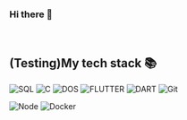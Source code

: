 ### Hi there 👋

<!--
**mike-bskim/mike-bskim** is a ✨ _special_ ✨ repository because its `README.md` (this file) appears on your GitHub profile.

Here are some ideas to get you started:

- 🔭 I’m currently working on ...
- 🌱 I’m currently learning ...
- 👯 I’m looking to collaborate on ...
- 🤔 I’m looking for help with ...
- 💬 Ask me about ...
- 📫 How to reach me: ...
- 😄 Pronouns: ...
- ⚡ Fun fact: ...
-->

<br />
<h2> (Testing)My tech stack 📚 </h2>

![SQL](https://img.shields.io/badge/-HTML5-F05032?style=for-the-badge&logo=html5&logoColor=ffffff)
![C](https://img.shields.io/badge/-CSS3-007ACC?style=for-the-badge&logo=css3)
![DOS](https://img.shields.io/badge/-JavaScript-%23F7DF1C?style=for-the-badge&logo=javascript&logoColor=000000&labelColor=%23F7DF1C&color=%23FFCE5A)
![FLUTTER](https://img.shields.io/badge/-TypeScript-007ACC?style=for-the-badge&logo=typescript&logoColor=white)
![DART](https://img.shields.io/badge/-React-222222?style=for-the-badge&logo=react)
![Git](https://img.shields.io/badge/-Git-F05032?style=for-the-badge&logo=git&logoColor=ffffff)

![Node](https://img.shields.io/badge/-Nodejs-43853d?style=for-the-badge&logo=Node.js&logoColor=white)
![Docker](https://img.shields.io/badge/-Docker-46a2f1?style=for-the-badge&logo=docker&logoColor=ffffff)

<br/>
